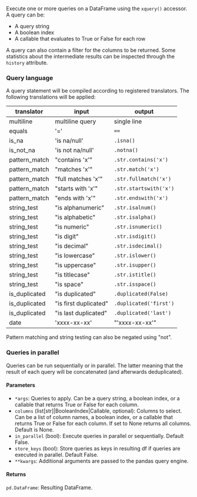 Execute one or more queries on a DataFrame using the `xquery()` accessor. A query can be:
- A query string
- A boolean index
- A callable that evaluates to True or False for each row

A query can also contain a filter for the columns to be returned. Some statistics about the intermediate results can be inspected through the `history` attribute.

### Query language
A query statement will be compiled according to registered translators. The following translations will be applied:

translator      | input                   | output
----------------|-------------------------|-----------------------
multiline       | multiline query         | single line
equals          | '='                     | `==`
is_na           | 'is na/null'            | `.isna()`
is_not_na       | 'is not na/null'        | `.notna()`
pattern_match   | "contains 'x'"          | `.str.contains('x')`
pattern_match   | "matches 'x'"           | `.str.match('x')`
pattern_match   | "full matches 'x'"      | `.str.fullmatch('x')`
pattern_match   | "starts with 'x'"       | `.str.startswith('x')`
pattern_match   | "ends with 'x'"         | `.str.endswith('x')`
string_test     | "is alphanumeric"       | `.str.isalnum()`
string_test     | "is alphabetic"         | `.str.isalpha()`
string_test     | "is numeric"            | `.str.isnumeric()`
string_test     | "is digit"              | `.str.isdigit()`
string_test     | "is decimal"            | `.str.isdecimal()`
string_test     | "is lowercase"          | `.str.islower()`
string_test     | "is uppercase"          | `.str.isupper()`
string_test     | "is titlecase"          | `.str.istitle()`
string_test     | "is space"              | `.str.isspace()`
is_duplicated   | "is duplicated"         | `.duplicated(False)`
is_duplicated   | "is first duplicated"   | `.duplicated('first')`
is_duplicated   | "is last duplicated"    | `.duplicated('last')`
date            | 'xxxx-xx-xx'            | "'xxxx-xx-xx'"

Pattern matching and string testing can also be negated using "not".

### Queries in parallel
Queries can be run sequentially or in parallel. The latter meaning that the result of each query will be concatenated (and afterwards deduplicated).

#### Parameters
- `*args`: Queries to apply. Can be a query string, a boolean index, or a callable that returns True or False for each column.
- `columns` (list[str]|BooleanIndex|Callable, optional): Columns to select. Can be a list of column names, a boolean index, or a callable that returns True or False for each column. If set to None returns all columns. Default is None.
- `in_parallel` (bool): Execute queries in parallel or sequentially. Default False.
- `store_keys` (bool): Store queries as keys in resulting df if queries are executed in parallel. Default False.
- `**kwargs`: Additional arguments are passed to the pandas query engine.

#### Returns
`pd.DataFrame`: Resulting DataFrame.
